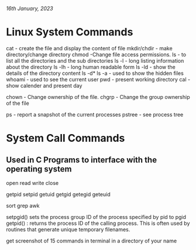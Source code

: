 *16th January, 2023*
# Linux System Commands
cat - create the file and display the content of file
mkdir/chdir - make directory/change directory
chmod -Change file access permissions.
ls - to list all the directories and the sub directories
ls -l - long listing information about the directory 
ls -lh - long human readable form
ls -ld - show the details of the directory content
ls -d*
ls -a - used to show the hidden files
whoami - used to see the current user
pwd - present working directory
cal - show calender and present day

chown - Change ownership of the file.
chgrp - Change the group ownership of the file

ps - report a snapshot of the current processes
pstree - see process tree

# System Call Commands
## Used in C Programs to interface with the operating system
open
read
write
close

getpid
setpid
getuid
getgid
getegid
geteuid

sort
grep
awk 


setpgid() sets the process group ID of the process specified by pid to pgid
getpid() : returns the process ID of the calling process. This is often used by routines that generate unique temporary filenames.

get screenshot of 15 commands in terminal 
in a directory of your name